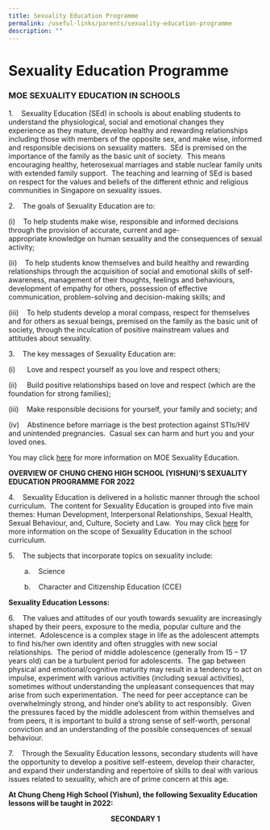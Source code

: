 ```yaml
---
title: Sexuality Education Programme
permalink: /useful-links/parents/sexuality-education-programme
description: ""
---
```

# **Sexuality Education Programme**

### MOE SEXUALITY EDUCATION IN SCHOOLS

1.    Sexuality Education (SEd) in schools is about enabling students to understand the physiological, social and emotional changes they experience as they mature, develop healthy and rewarding relationships including those with members of the opposite sex, and make wise, informed and responsible decisions on sexuality matters.  SEd is premised on the importance of the family as the basic unit of society.  This means encouraging healthy, heterosexual marriages and stable nuclear family units with extended family support.  The teaching and learning of SEd is based on respect for the values and beliefs of the different ethnic and religious communities in Singapore on sexuality issues.  

2.    The goals of Sexuality Education are to:

(i)    To help students make wise, responsible and informed decisions through the provision of accurate, current and age-appropriate knowledge on human sexuality and the consequences of sexual activity;

(ii)    To help students know themselves and build healthy and rewarding relationships through the acquisition of social and emotional skills of self-awareness, management of their thoughts, feelings and behaviours, development of empathy for others, possession of effective communication, problem-solving and decision-making skills; and

(iii)    To help students develop a moral compass, respect for themselves and for others as sexual beings, premised on the family as the basic unit of society, through the inculcation of positive mainstream values and attitudes about sexuality.

3.    The key messages of Sexuality Education are:

(i)      Love and respect yourself as you love and respect others;

(ii)     Build positive relationships based on love and respect (which are the foundation for strong families);

(iii)    Make responsible decisions for yourself, your family and society; and

(iv)    Abstinence before marriage is the best protection against STIs/HIV and unintended pregnancies.  Casual sex can harm and hurt you and your loved ones.

You may click [here](https://www.moe.gov.sg/programmes/sexuality-education) for more information on MOE Sexuality Education.

**OVERVIEW OF CHUNG CHENG HIGH SCHOOL (YISHUN)’S SEXUALITY EDUCATION PROGRAMME FOR 2022**

4.    Sexuality Education is delivered in a holistic manner through the school curriculum.  The content for Sexuality Education is grouped into five main themes: Human Development, Interpersonal Relationships, Sexual Health, Sexual Behaviour, and, Culture, Society and Law.  You may click [here](https://www.moe.gov.sg/programmes/sexuality-education/scope-and-teaching-approach) for more information on the scope of Sexuality Education in the school curriculum.

5.    The subjects that incorporate topics on sexuality include:

        a.    Science


        b.    Character and Citizenship Education (CCE)

**Sexuality Education Lessons:**

6.    The values and attitudes of our youth towards sexuality are increasingly shaped by their peers, exposure to the media, popular culture and the internet.  Adolescence is a complex stage in life as the adolescent attempts to find his/her own identity and often struggles with new social relationships.  The period of middle adolescence (generally from 15 – 17 years old) can be a turbulent period for adolescents.  The gap between physical and emotional/cognitive maturity may result in a tendency to act on impulse, experiment with various activities (including sexual activities), sometimes without understanding the unpleasant consequences that may arise from such experimentation.  The need for peer acceptance can be overwhelmingly strong, and hinder one’s ability to act responsibly.  Given the pressures faced by the middle adolescent from within themselves and from peers, it is important to build a strong sense of self-worth, personal conviction and an understanding of the possible consequences of sexual behaviour.  

7.    Through the Sexuality Education lessons, secondary students will have the opportunity to develop a positive self-esteem, develop their character, and expand their understanding and repertoire of skills to deal with various issues related to sexuality, which are of prime concern at this age.

**At Chung Cheng High School (Yishun), the following Sexuality Education lessons will be taught in 2022:**

<center><b> SECONDARY 1 </b><center>

 
